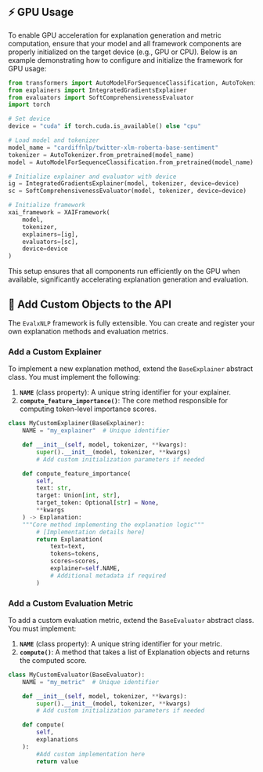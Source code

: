 ## ⚡ GPU Usage

To enable GPU acceleration for explanation generation and metric computation, ensure that your model and all framework components are properly initialized on the target device (e.g., GPU or CPU). Below is an example demonstrating how to configure and initialize the framework for GPU usage:

```python
from transformers import AutoModelForSequenceClassification, AutoTokenizer
from explainers import IntegratedGradientsExplainer
from evaluators import SoftComprehensivenessEvaluator
import torch

# Set device
device = "cuda" if torch.cuda.is_available() else "cpu"

# Load model and tokenizer
model_name = "cardiffnlp/twitter-xlm-roberta-base-sentiment"
tokenizer = AutoTokenizer.from_pretrained(model_name)
model = AutoModelForSequenceClassification.from_pretrained(model_name).to(device)

# Initialize explainer and evaluator with device
ig = IntegratedGradientsExplainer(model, tokenizer, device=device)
sc = SoftComprehensivenessEvaluator(model, tokenizer, device=device)

# Initialize framework
xai_framework = XAIFramework(
    model,
    tokenizer,
    explainers=[ig],
    evaluators=[sc],
    device=device
)
```

This setup ensures that all components run efficiently on the GPU when available, significantly accelerating explanation generation and evaluation.

## 🧩 Add Custom Objects to the API

The `EvalxNLP` framework is fully extensible. You can create and register your own explanation methods and evaluation metrics.

### Add a Custom Explainer

To implement a new explanation method, extend the `BaseExplainer` abstract class. You must implement the following:

1. **`NAME`** (class property): A unique string identifier for your explainer.
2. **`compute_feature_importance()`**: The core method responsible for computing token-level importance scores.

```python
class MyCustomExplainer(BaseExplainer):
    NAME = "my_explainer"  # Unique identifier

    def __init__(self, model, tokenizer, **kwargs):
        super().__init__(model, tokenizer, **kwargs)
        # Add custom initialization parameters if needed

    def compute_feature_importance(
        self,
        text: str,
        target: Union[int, str],
        target_token: Optional[str] = None,
        **kwargs
    ) -> Explanation:
    """Core method implementing the explanation logic"""
        # [Implementation details here]
        return Explanation(
            text=text,
            tokens=tokens,
            scores=scores,
            explainer=self.NAME,
            # Additional metadata if required
        )
```

### Add a Custom Evaluation Metric

To add a custom evaluation metric, extend the `BaseEvaluator` abstract class. You must implement:

1. **`NAME`** (class property): A unique string identifier for your metric.
2. **`compute()`**: A method that takes a list of Explanation objects and returns the computed score.

```python
class MyCustomEvaluator(BaseEvaluator):
    NAME = "my_metric"  # Unique identifier

    def __init__(self, model, tokenizer, **kwargs):
        super().__init__(model, tokenizer, **kwargs)
        # Add custom initialization parameters if needed

    def compute(
        self,
        explanations
    ):
        #Add custom implementation here
        return value
```
